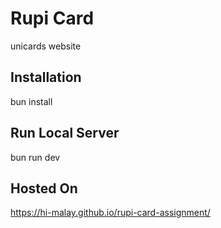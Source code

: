 # Rupi Card

unicards website

## Installation

bun install

## Run Local Server

bun run dev

## Hosted On

https://hi-malay.github.io/rupi-card-assignment/
